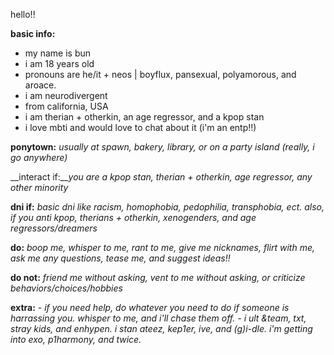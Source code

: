 hello!!

__basic info:__ 
- my name is bun
- i am 18 years old
- pronouns are he/it + neos | boyflux, pansexual, polyamorous, and aroace.
- i am neurodivergent
- from california, USA
- i am therian + otherkin, an age regressor, and a kpop stan
- i love mbti and would love to chat about it (i'm an entp!!)

__ponytown:__ _usually at spawn, bakery, library, or on a party island (really, i go anywhere)_

__interact if:___you are a kpop stan, therian + otherkin, age regressor, any other minority_

__dni if:__ _basic dni like racism, homophobia, pedophilia, transphobia, ect. also, if you anti kpop, therians + otherkin, xenogenders, and age regressors/dreamers_

__do:__ _boop me, whisper to me, rant to me, give me nicknames, flirt with me, ask me any questions, tease me, and suggest ideas!!_

__do not:__ _friend me without asking, vent to me without asking, or criticize behaviors/choices/hobbies_

__extra:__ 
_- if you need help, do whatever you need to do if someone is harrassing you. whisper to me, and i'll chase them off._
_- i ult &team, txt, stray kids, and enhypen. i stan ateez, kep1er, ive, and (g)i-dle. i'm getting into exo, p1harmony, and twice._
